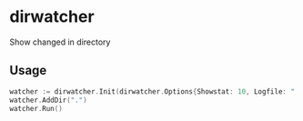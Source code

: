 # dirwatcher
Show changed in directory

## Usage
```go
watcher := dirwatcher.Init(dirwatcher.Options{Showstat: 10, Logfile: "./log"})
watcher.AddDir(".")
watcher.Run()
```
